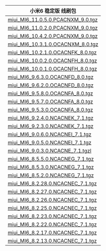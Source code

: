 | 小米6  稳定版 线刷包 |
| ---- |
|[miui_MI6_11.0.5.0.PCACNXM_9.0.tgz](http://bigota.d.miui.com/V11.0.5.0.PCACNXM/sagit_images_V11.0.5.0.PCACNXM_20200305.0000.00_9.0_cn_f1f49274f9.tgz) |
|[miui_MI6_11.0.2.0.PCACNXM_9.0.tgz](http://bigota.d.miui.com/V11.0.2.0.PCACNXM/sagit_images_V11.0.2.0.PCACNXM_20191019.0000.00_9.0_cn_9696da2279.tgz) |
|[miui_MI6_10.4.2.0.PCACNXM_9.0.tgz](http://bigota.d.miui.com/V10.4.2.0.PCACNXM/sagit_images_V10.4.2.0.PCACNXM_20190707.0000.00_9.0_cn_bccfa13eca.tgz) |
|[miui_MI6_10.3.1.0.OCACNXM_8.0.tgz](http://bigota.d.miui.com/V10.3.1.0.OCACNXM/sagit_images_V10.3.1.0.OCACNXM_20190328.0000.00_8.0_cn_38e230279a.tgz)   |
|[miui_MI6_10.2.1.0.OCACNFK_8.0.tgz](http://bigota.d.miui.com/V10.2.1.0.OCACNFK/sagit_images_V10.2.1.0.OCACNFK_20181210.0000.00_8.0_cn_7a8f9cf2a9.tgz)   |
|[miui_MI6_10.0.2.0.OCACNFH_8.0.tgz](http://bigota.d.miui.com/V10.0.2.0.OCACNFH/sagit_images_V10.0.2.0.OCACNFH_20180926.0000.00_8.0_cn_06683733c4.tgz)    |
|[miui_MI6_10.0.1.0.OCACNFH_8.0.tgz](http://bigota.d.miui.com/V10.0.1.0.OCACNFH/sagit_images_V10.0.1.0.OCACNFH_20180821.0000.00_8.0_cn_5ea2b7ee95.tgz)    |
|[miui_MI6_9.6.3.0.OCACNFD_8.0.tgz](http://bigota.d.miui.com/V9.6.3.0.OCACNFD/sagit_images_V9.6.3.0.OCACNFD_20180725.0000.00_8.0_cn_767bc51471.tgz)    |
|[miui_MI6_9.6.2.0.OCACNFD_8.0.tgz](http://bigota.d.miui.com/V9.6.2.0.OCACNFD/sagit_images_V9.6.2.0.OCACNFD_20180528.0000.00_8.0_cn_1643fa941d.tgz)    |
|[miui_MI6_9.5.8.0.OCACNFA_8.0.tgz](http://bigota.d.miui.com/V9.5.8.0.OCACNFA/sagit_images_V9.5.8.0.OCACNFA_20180509.0000.00_8.0_cn_d1d6f86f71.tgz)   |
|[miui_MI6_9.5.7.0.OCACNFA_8.0.tgz](http://bigota.d.miui.com/V9.5.7.0.OCACNFA/sagit_images_V9.5.7.0.OCACNFA_20180410.0000.00_8.0_cn_8be106223e.tgz)   |
|[miui_MI6_9.5.3.0.OCACNFA_8.0.tgz](http://bigota.d.miui.com/V9.5.3.0.OCACNFA/sagit_images_V9.5.3.0.OCACNFA_20180307.0000.00_8.0_cn_4c8a751d6e.tgz)   |
|[miui_MI6_9.2.4.0.NCACNEK_7.1.tgz](http://bigota.d.miui.com/V9.2.4.0.NCACNEK/sagit_images_V9.2.4.0.NCACNEK_20180117.0000.00_7.1_cn_c50df2ce6a.tgz)   |
|[miui_MI6_9.2.3.0.NCACNEK_7.1.tgz](http://bigota.d.miui.com/V9.2.3.0.NCACNEK/sagit_images_V9.2.3.0.NCACNEK_20171227.0000.00_7.1_cn_f0a12b404e.tgz)   |
|[miui_MI6_9.0.6.0.NCACNEI_7.1.tgz](http://bigota.d.miui.com/V9.0.6.0.NCACNEI/sagit_images_V9.0.6.0.NCACNEI_20171122.0000.00_7.1_cn_ad3d0bd7de.tgz)   |
|[miui_MI6_9.0.5.0.NCACNEI_7.1.tgz](http://bigota.d.miui.com/V9.0.5.0.NCACNEI/sagit_images_V9.0.5.0.NCACNEI_20171107.0000.00_7.1_cn_f16ce1441b.tgz)   |
|[miui_MI6_9.0.3.0.NCACNE_7.1.tgzI](http://bigota.d.miui.com/V9.0.3.0.NCACNEI/sagit_images_V9.0.3.0.NCACNEI_20171019.0000.00_7.1_cn_85e1eee90d.tgz)    |
|[miui_MI6_8.5.5.0.NCACNEG_7.1.tgz](http://bigota.d.miui.com/V8.5.5.0.NCACNEG/sagit_images_V8.5.5.0.NCACNEG_20170907.0000.00_7.1_cn_d2d788e7ce.tgz)   |
|[miui_MI6_8.5.3.0.NCACNEG_7.1.tgz](http://bigota.d.miui.com/V8.5.3.0.NCACNEG/sagit_images_V8.5.3.0.NCACNEG_20170817.0000.00_7.1_cn_186e232ecc.tgz)   |
|[miui_MI6_8.5.2.0.NCACNEG_7.1.tgz](http://bigota.d.miui.com/V8.5.2.0.NCACNEG/sagit_images_V8.5.2.0.NCACNEG_20170809.0000.00_7.1_cn_c4a7203446.tgz)   |
|[miui_MI6_8.2.28.0.NCACNEC_7.1.tgz](http://bigota.d.miui.com/V8.2.28.0.NCACNEC/sagit_images_V8.2.28.0.NCACNEC_20170719.0000.00_7.1_cn_c3a250e0d5.tgz)   |
|[miui_MI6_8.2.27.0.NCACNEC_7.1.tgz](http://bigota.d.miui.com/V8.2.27.0.NCACNEC/sagit_images_V8.2.27.0.NCACNEC_20170627.0000.00_7.1_cn_5d55cb8f2a.tgz)  |
|[miui_MI6_8.2.26.0.NCACNEC_7.1.tgz](http://bigota.d.miui.com/V8.2.26.0.NCACNEC/sagit_images_V8.2.26.0.NCACNEC_20170613.0000.00_7.1_cn_d4376288c7.tgz)   |
|[miui_MI6_8.2.25.0.NCACNEC_7.1.tgz](http://bigota.d.miui.com/V8.2.25.0.NCACNEC/sagit_images_V8.2.25.0.NCACNEC_20170602.0000.00_7.1_cn_04911b56a7.tgz)   |
|[miui_MI6_8.2.23.0.NCACNEC_7.1.tgz](http://bigota.d.miui.com/V8.2.23.0.NCACNEC/sagit_images_V8.2.23.0.NCACNEC_20170518.0000.00_7.1_cn_77d9d6351f.tgz)   |
|[miui_MI6_8.2.22.0.NCACNEC_7.1.tgz](http://bigota.d.miui.com/V8.2.22.0.NCACNEC/sagit_images_V8.2.22.0.NCACNEC_20170516.0000.00_7.1_cn_965d4a46d0.tgz)   |
|[miui_MI6_8.2.17.0.NCACNEC_7.1.tgz](http://bigota.d.miui.com/V8.2.17.0.NCACNEC/sagit_images_V8.2.17.0.NCACNEC_20170505.0000.00_7.1_cn_29a1e6d015.tgz)   |
|[miui_MI6_8.2.13.0.NCACNEC_7.1.tgz](http://bigota.d.miui.com/V8.2.13.0.NCACNEC/sagit_images_V8.2.13.0.NCACNEC_20170418.0000.00_7.1_cn_bbc4469f1f.tgz)   |
